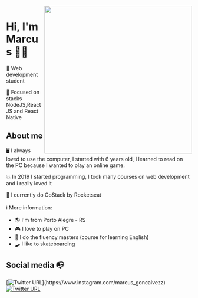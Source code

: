 <img align="right" width="400" height="400" src="https://i.imgur.com/KWtasMH.jpg">


# Hi, I'm Marcus :man_technologist:

:robot: Web development student

🎯 Focused on stacks NodeJS,ReactJS and React Native 

## About me 

🖥 I always loved to use the computer, I started with 6 years old, I learned to read on the PC because I wanted to play an online game.

💥 In 2019 I started programming, I took many courses on web development and i really loved it

🚀 I currently do GoStack by Rocketseat
<br><br>
ℹ More information:
- :earth_americas: I'm from Porto Alegre - RS
- :video_game: I love to play on PC
- :gem: I do the fluency masters (course for learning English)
- :skateboard: I like to skateboarding


## Social media :mailbox_with_no_mail:


[![Twitter URL](https://img.shields.io/twitter/url?color=%23fb3958&label=follow&logo=instagram&logoColor=%23fb3958&style=flat-square&url=https%3A%2F%2Fwww.instagram.com%2Falejorc_)](https://www.instagram.com/marcus_goncalvezz)
[![Twitter URL](https://img.shields.io/twitter/url?color=%230072b1&label=connect&logo=linkedin&logoColor=%230072b1&style=flat-square&url=https%3A%2F%2Fwww.linkedin.com%2Fin%2Falejandro-ramirez-ciceros%2F)](https://www.linkedin.com/in/marcusgon%C3%A7alvess/)
